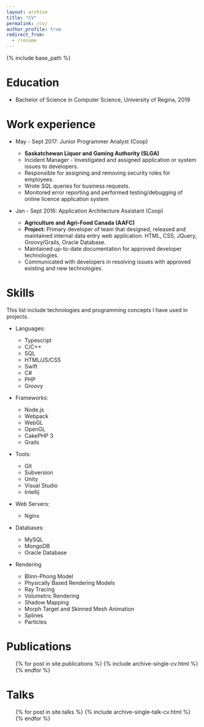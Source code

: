 ```yaml
---
layout: archive
title: "CV"
permalink: /cv/
author_profile: true
redirect_from:
  - /resume
---
```


{% include base_path %}

Education
======
* Bachelor of Science in Computer Science, University of Regina, 2019

Work experience
======
* May - Sept 2017: Junior Programmer Analyst (Coop)
  * **Saskatchewan Liquor and Gaming Authority (SLGA)**
  * Incident Manager - Investigated and assigned application or system issues to developers.
  * Responsible for assigning and removing security roles for employees.
  * Wrote SQL queries for business requests.
  * Monitored error reporting and performed testing/debugging of online licence application system

* Jan - Sept 2016: Application Architecture Assistant (Coop)
  * **Agriculture and Agri-Food Canada (AAFC)**
  * **Project:** Primary developer of team that designed, released and maintained internal data entry web application. HTML, CSS, JQuery, Groovy/Grails, Oracle Database.
  * Maintained up-to-date documentation for approved developer technologies.
  * Communicated with developers in resolving issues with approved existing and new technologies.
  
Skills
======

This list include technologies and programming concepts I have used in projects.

 * Languages:
    * Typescript
    * C/C++
    * SQL
    * HTML/JS/CSS
    * Swift
    * C#
    * PHP
    * Groovy
    
  * Frameworks:
    * Node.js
    * Webpack
    * WebGL
    * OpenGL
    * CakePHP 3
    * Grails
    
  * Tools:
    * Git
    * Subversion
    * Unity
    * Visual Studio
    * Intellij
   
  * Web Servers:
    * Nginx
    
  * Databases:
    * MySQL
    * MongoDB
    * Oracle Database
    
  * Rendering
    * Blinn-Phong Model
    * Physically Based Rendering Models
    * Ray Tracing
    * Volumetric Rendering
    * Shadow Mapping
    * Morph Target and Skinned Mesh Animation
    * Splines
    * Particles


Publications
======
  <ul>{% for post in site.publications %}
    {% include archive-single-cv.html %}
  {% endfor %}</ul>
  
Talks
======
  <ul>{% for post in site.talks %}
    {% include archive-single-talk-cv.html %}
  {% endfor %}</ul>
  
